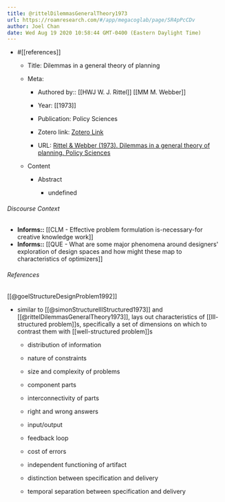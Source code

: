 ```yaml
---
title: @rittelDilemmasGeneralTheory1973
url: https://roamresearch.com/#/app/megacoglab/page/SR4pPcCDv
author: Joel Chan
date: Wed Aug 19 2020 10:58:44 GMT-0400 (Eastern Daylight Time)
---
```


- #[[references]]

    - Title: Dilemmas in a general theory of planning

    - Meta:

        - Authored by:: [[HWJ W. J. Rittel]] [[MM M. Webber]]

        - Year: [[1973]]

        - Publication: Policy Sciences

        - Zotero link: [Zotero Link](zotero://select/items/7_TY3Q2B2U)

        - URL: [Rittel & Webber (1973). Dilemmas in a general theory of planning. Policy Sciences](undefined)

    - Content

        - Abstract

            - undefined

###### Discourse Context

- **Informs::** [[CLM - Effective problem formulation is-necessary-for creative knowledge work]]
- **Informs::** [[QUE - What are some major phenomena around designers' exploration of design spaces and how might these map to characteristics of optimizers]]

###### References

[[@goelStructureDesignProblem1992]]

- similar to [[@simonStructureIllStructured1973]] and [[@rittelDilemmasGeneralTheory1973]], lays out characteristics of [[Ill-structured problem]]s, specifically a set of dimensions on which to contrast them with [[well-structured problem]]s

    - distribution of information

    - nature of constraints

    - size and complexity of problems

    - component parts

    - interconnectivity of parts

    - right and wrong answers

    - input/output

    - feedback loop

    - cost of errors

    - independent functioning of artifact

    - distinction between specification and delivery

    - temporal separation between specification and delivery
